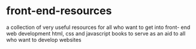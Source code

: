 # front-end-resources
a collection of very useful resources for all who want to get into front- end web development
html, css and javascript books to serve as an aid to all who want to develop websites
